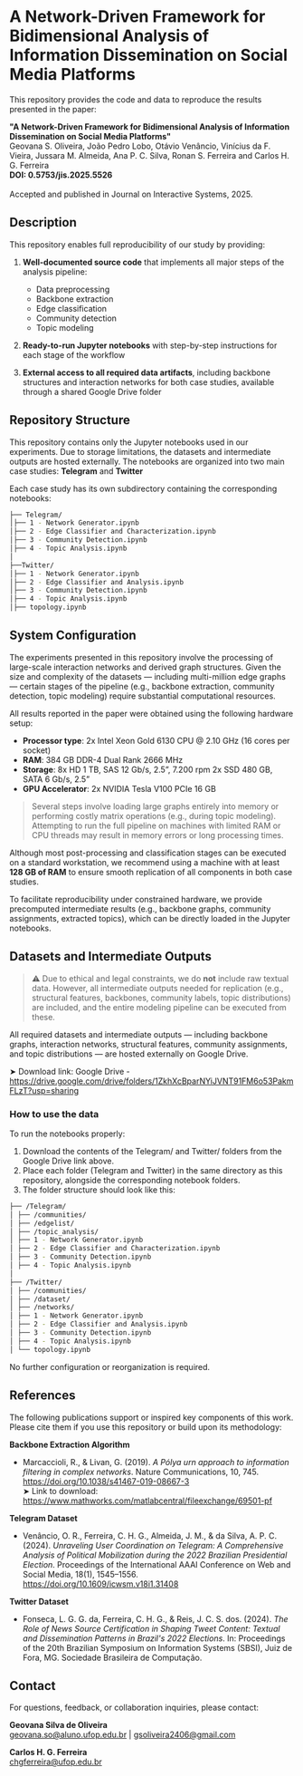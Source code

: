 # A Network-Driven Framework for Bidimensional Analysis of Information Dissemination on Social Media Platforms

This repository provides the code and data to reproduce the results presented in the paper:

**"A Network-Driven Framework for Bidimensional Analysis of Information Dissemination on Social Media Platforms"**<br>
Geovana S. Oliveira, João Pedro Lobo, Otávio Venâncio, Vinícius da F. Vieira, Jussara M. Almeida, Ana P. C. Silva, Ronan S. Ferreira and Carlos H. G. Ferreira<br> 
**DOI: 0.5753/jis.2025.5526**<br><br>
Accepted and published in Journal on Interactive Systems, 2025.


## Description

This repository enables full reproducibility of our study by providing:

1. **Well-documented source code** that implements all major steps of the analysis pipeline:
   - Data preprocessing  
   - Backbone extraction  
   - Edge classification  
   - Community detection  
   - Topic modeling  

2. **Ready-to-run Jupyter notebooks** with step-by-step instructions for each stage of the workflow
3. **External access to all required data artifacts**, including backbone structures and interaction networks for both case studies, available through a shared Google Drive folder

## Repository Structure
This repository contains only the Jupyter notebooks used in our experiments. Due to storage limitations, the datasets and intermediate outputs are hosted externally.
The notebooks are organized into two main case studies: **Telegram** and **Twitter**

Each case study has its own subdirectory containing the corresponding notebooks:
```bash
├── Telegram/
│├── 1 - Network Generator.ipynb  
│├── 2 - Edge Classifier and Characterization.ipynb  
│├── 3 - Community Detection.ipynb  
│├── 4 - Topic Analysis.ipynb 
│
├──Twitter/
│├── 1 - Network Generator.ipynb  
│├── 2 - Edge Classifier and Analysis.ipynb  
│├── 3 - Community Detection.ipynb  
│├── 4 - Topic Analysis.ipynb  
│├── topology.ipynb
```
## System Configuration

The experiments presented in this repository involve the processing of large-scale interaction networks and derived graph structures. Given the size and complexity of the datasets — including multi-million edge graphs — certain stages of the pipeline (e.g., backbone extraction, community detection, topic modeling) require substantial computational resources.

All results reported in the paper were obtained using the following hardware setup:

- **Processor type**: 2x Intel Xeon Gold 6130 CPU @ 2.10 GHz (16 cores per socket)
- **RAM**: 384 GB DDR-4 Dual Rank 2666 MHz
- **Storage**: 8x HD 1 TB, SAS 12 Gb/s, 2.5”, 7.200 rpm 2x SSD 480 GB, SATA 6 Gb/s, 2.5”
- **GPU Accelerator**: 2x NVIDIA Tesla V100 PCIe 16 GB

> Several steps involve loading large graphs entirely into memory or performing costly matrix operations (e.g., during topic modeling). Attempting to run the full pipeline on machines with limited RAM or CPU threads may result in memory errors or long processing times.

Although most post-processing and classification stages can be executed on a standard workstation, we recommend using a machine with at least **128 GB of RAM** to ensure smooth replication of all components in both case studies.

To facilitate reproducibility under constrained hardware, we provide precomputed intermediate results (e.g., backbone graphs, community assignments, extracted topics), which can be directly loaded in the Jupyter notebooks.

## Datasets and Intermediate Outputs
> ⚠️ Due to ethical and legal constraints, we do **not** include raw textual data. However, all intermediate outputs needed for replication (e.g., structural features, backbones, community labels, topic distributions) are included, and the entire modeling pipeline can be executed from these.

All required datasets and intermediate outputs — including backbone graphs, interaction networks, structural features, community assignments, and topic distributions — are hosted externally on Google Drive. 

➤ Download link: Google Drive - https://drive.google.com/drive/folders/1ZkhXcBparNYiJVNT91FM6o53PakmFLzT?usp=sharing

 ### How to use the data
To run the notebooks properly:

1. Download the contents of the Telegram/ and Twitter/ folders from the Google Drive link above.
2. Place each folder (Telegram and Twitter) in the same directory as this repository, alongside the corresponding notebook folders.
3. The folder structure should look like this:
```bash
├── /Telegram/
│ ├── /communities/
│ ├── /edgelist/
│ ├── /topic_analysis/
│ ├── 1 - Network Generator.ipynb 
│ ├── 2 - Edge Classifier and Characterization.ipynb
│ ├── 3 - Community Detection.ipynb
│ ├── 4 - Topic Analysis.ipynb
│
├── /Twitter/ 
│ ├── /communities/
│ ├── /dataset/ 
│ ├── /networks/ 
│ ├── 1 - Network Generator.ipynb
│ ├── 2 - Edge Classifier and Analysis.ipynb
│ ├── 3 - Community Detection.ipynb
│ ├── 4 - Topic Analysis.ipynb
│ └── topology.ipynb
```
No further configuration or reorganization is required.

## References

The following publications support or inspired key components of this work. Please cite them if you use this repository or build upon its methodology:

**Backbone Extraction Algorithm**
- Marcaccioli, R., & Livan, G. (2019). *A Pólya urn approach to information filtering in complex networks*. Nature Communications, 10, 745. https://doi.org/10.1038/s41467-019-08667-3 <br>
➤ Link to download: https://www.mathworks.com/matlabcentral/fileexchange/69501-pf

**Telegram Dataset**
- Venâncio, O. R., Ferreira, C. H. G., Almeida, J. M., & da Silva, A. P. C. (2024). *Unraveling User Coordination on Telegram: A Comprehensive Analysis of Political Mobilization during the 2022 Brazilian Presidential Election*. Proceedings of the International AAAI Conference on Web and Social Media, 18(1), 1545–1556. https://doi.org/10.1609/icwsm.v18i1.31408

**Twitter Dataset**
- Fonseca, L. G. G. da, Ferreira, C. H. G., & Reis, J. C. S. dos. (2024). *The Role of News Source Certification in Shaping Tweet Content: Textual and Dissemination Patterns in Brazil's 2022 Elections*. In: Proceedings of the 20th Brazilian Symposium on Information Systems (SBSI), Juiz de Fora, MG. Sociedade Brasileira de Computação.

## Contact

For questions, feedback, or collaboration inquiries, please contact:

**Geovana Silva de Oliveira**  
<geovana.so@aluno.ufop.edu.br> | <gsoliveira2406@gmail.com>

**Carlos H. G. Ferreira**  
<chgferreira@ufop.edu.br>
